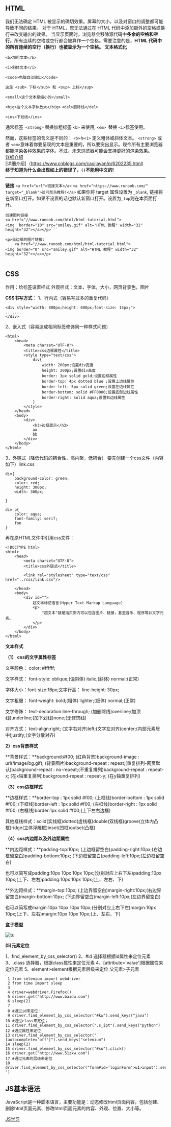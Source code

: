 ## HTML 
我们无法确定 HTML 被显示的确切效果。屏幕的大小，以及对窗口的调整都可能导致不同的结果。
对于 HTML，您无法通过在 HTML 代码中添加额外的空格或换行来改变输出的效果。
当显示页面时，浏览器会移除源代码中**多余的空格和空行**。所有连续的空格或空行都会被算作一个空格。需要注意的是，**HTML 代码中的所有连续的空行（换行）也被显示为一个空格。**
**文本格式化**  

`<b>加粗文本</b>  `

`<i>斜体文本</i>  `

`<code>电脑自动输出</code>  `

`这是 <sub> 下标</sub> 和 <sup> 上标</sup>`

`<small>这个文本是缩小的</small>`

`<big>这个文本字体放大</big>`
`<del>删除线</del>`

`<ins>下划线</ins>`  

通常标签` <strong>` 替换加粗标签 `<b>` 来使用, 
`<em> `替换 `<i>`标签使用。

然而，这些标签的含义是不同的：
`<b>与<i>` 定义粗体或斜体文本。
`<strong>` 或者 `<em>`意味着你要呈现的文本是重要的，所以要突出显示。现今所有主要浏览器都能渲染各种效果的字体。不过，未来浏览器可能会支持更好的渲染效果。  
	[详细介绍](https://www.cnblogs.com/caojiayan/p/6202235.html)  
	[详细介绍]（https://www.cnblogs.com/caojiayan/p/6202235.html)   
	**终于知道为什么会出现如上的错误了，`()`不能用中文的!**
	
***
**链接**
	`<a href="url">链接文本</a>`
	`<a href="https://www.runoob.com/" target="_blank">访问菜鸟教程!</a>`
如果你将 target 属性设置为 `_blank`, 链接将在新窗口打开。如果不设置的话也默认新窗口打开。设置为`_top`则在本页面打开。
```
创建图片链接
<a href="//www.runoob.com/html/html-tutorial.html">
<img  border="10" src="smiley.gif" alt="HTML 教程" width="32" height="32"></a></p>```

<p>无边框的图片链接:
    <a href="//www.runoob.com/html/html-tutorial.html">
<img border="0" src="smiley.gif" alt="HTML 教程" width="32" height="32"></a></p>


```
## CSS

作用：给标签设置样式
外观样式：文本，字体，大小，网页背景色，图片

**CSS书写方式**：
1、行内式（容易写过多的重复代码） 

```
<div style="width: 800px;height: 600px;font-size: 14px;">
.......
</div> 
```

 2、嵌入式（容易造成相同标签修饰同一种样式问题）

 

```
<html>
    <head>
        <meta charset="UTF-8">
        <title>css边框属性</title>
        <style type="text/css">
            div{
                width: 200px;设置div宽度
                height: 200px;设置div高度
                border: 3px solid gold;设置边框属性
                border-top: 4px dotted blue ;设置上边线属性
                border-left: 5px solid green;设置左边线属性
                border-bottom: solid #FF0000;设置底部边线属性
                border-right: solid aqua;设置右边线属性
            }
        </style>
    </head>
    <body>
        <div>
            <h3>边框展示</h3>
            aa
            bb
        </div>
    </body>
</html>
```

 3、外链式（降低代码的耦合性，高内聚，低耦合）
要先创建一个css文件（内容如下）link.css

```
div{
    background-color: green;
    color: red;
    height: 300px;
    width: 300px;
    
}

div p{
    color: aqua;
    font-family: serif;
    fon
}
```

再在原HTML文件中引用css文件：

```
<!DOCTYPE html>
<html>
    <head>
        <meta charset="UTF-8">
        <title>css外链式</title>
        
        <link rel="stylesheet" type="text/css" href="../css/link.css"/>
        
    </head>
    <body>
        <div id="">
            超文本标记语言(Hyper Text Markup Language)
            <p>
                "超文本"就是指页面内可以包含图片、链接，甚至音乐、程序等非文字元素。
            </p>
        </div>
    </body>
</html>
```

**文本样式**

**（1） css的文字属性标签**

文字颜色： color: #ffffff;

文字样式： font-style: oblique;(偏斜体) italic;(斜体) normal;(正常) 

字体大小：font-size:16px;文字行高： line-height: 30px;

文字粗细： font-weight: bold;(粗体) lighter;(细体) normal;(正常) 

文字修饰： text-decoration:line-through; (加删除线)overline;(加顶线)underline;(加下划线)none;(无修饰线)

对齐方式： text-align:right; (文字右对齐)left;(文字左对齐)center;(内部元素居中)justify;(文字分散对齐)

**2）css背景样式**

**背景样式：**background:#f00; (红色背景)background-image : url(/image/bg.gif); (背景图片)background-repeat : repeat;(重复排列-网页默认)background-repeat : no-repeat;(不重复排列)background-repeat : repeat-x; (在x轴重复排列)background-repeat : repeat-y; (在y轴重复排列)

**（3）css边框样式**

**边框样式：**border-top : 1px solid #f00; (上框线)border-bottom : 1px solid #f00; (下框线)border-left : 1px solid #f00; (左框线)border-right : 1px solid #f00; (右框线)border:1px solid #f00;(上下左右边框)

其他框线样式：solid(实线框)dotted(虚线框)double(双线框)groove(立体内凸框)ridge(立体浮雕框)inset(凹框)outset(凸框)

**（4）css内边距以及外边距属性**

**内边距样式：**padding-top:10px; (上边框留空白)padding-right:10px;(右边框留空白)padding-bottom:10px; (下边框留空白)padding-left:10px;(左边框留空白)

也可以简写成padding:10px 10px 10px 10px;(分别对应上右下左)padding:10px 10px;(上下、左右)padding:10px 10px 10px;(上、左右、下)

**外边距样式：**margin-top:10px; (上边界留空白)margin-right:10px;(右边界留空白)margin-bottom:10px; (下边界留空白)margin-left:10px;(左边界留空白)

也可以简写成margin:10px 10px 10px 10px;(分别对应上右下左)margin:10px 10px;(上下、左右)margin:10px 10px 10px;(上、左右、下)

**盒子模型**

![tu](https://timgsa.baidu.com/timg?image&quality=80&size=b9999_10000&sec=1573562888243&di=5a8378a49fdda52e11a9bf36dfc96724&imgtype=0&src=http%3A%2F%2Faliyunzixunbucket.oss-cn-beijing.aliyuncs.com%2Fjpg%2F52ba233a47ce2f14e411afbd16356f40.jpg%3Fx-oss-process%3Dimage%2Fresize%2Cp_100%2Fauto-orient%2C1%2Fquality%2Cq_90%2Fformat%2Cjpg%2Fwatermark%2Cimage_eXVuY2VzaGk%3D%2Ct_100)

**(5)元素定位**

1、find_element_by_css_selector()
2、#id 选择器根据id属性来定位元素
3、.class 选择器，根据class属性来定位元素
4、[attribute='value']根据属性来定位元素
5、element>element根据元素层级来定位 父元素>子元素

```
 1 from selenium import webdriver
 2 from time import sleep
 3 
 4 driver=webdriver.Firefox()
 5 driver.get("http://www.baidu.com")
 6 sleep(2)
 7 
 8 #通过id来定位：
 9 driver.find_element_by_css_selector("#kw").send_keys("java")
10 #通过class来定位；
11 driver.find_element_by_css_selector(".s_ipt").send_keys("python")
12 #通过属性来定位
13 driver.find_element_by_css_selector("[autocomplete='off']").send_keys("selenium")
14 sleep(2)
15 driver.find_element_by_css_selector("#su").click()
16 driver.get("http://www.51zxw.com")
17 #通过元素的层级来定位
18 driver.find_element_by_css_selector("form#id='loginForm'>u1>input").send_keys("hahha ")
```



## JS基本语法

 JavaScript是一种脚本语言，主要功能是：动态修改html页面内容，包括创建、删除html页面元素、修改html页面元素的内容、外观、位置、大小等。 

[JS学习]( https://blog.csdn.net/longshihua/article/details/80335765)

